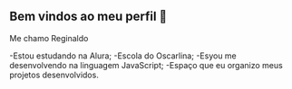 ## Bem vindos ao meu perfil 🦆

Me chamo Reginaldo

-Estou estudando na Alura;
-Escola do Oscarlina;
-Esyou me desenvolvendo na linguagem JavaScript;
-Espaço que eu organizo meus projetos desenvolvidos.

